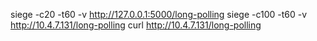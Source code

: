 siege -c20 -t60  -v http://127.0.0.1:5000/long-polling
siege -c100 -t60  -v http://10.4.7.131/long-polling
curl http://10.4.7.131/long-polling